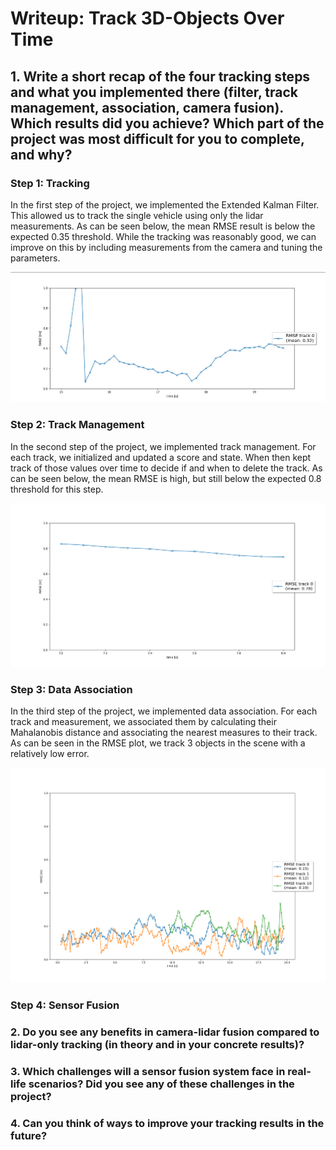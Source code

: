 # Writeup: Track 3D-Objects Over Time

## 1. Write a short recap of the four tracking steps and what you implemented there (filter, track management, association, camera fusion). Which results did you achieve? Which part of the project was most difficult for you to complete, and why?

### Step 1: Tracking

In the first step of the project, we implemented the Extended Kalman Filter.
This allowed us to track the single vehicle using only the lidar measurements.
As can be seen below, the mean RMSE result is below the expected 0.35 threshold.
While the tracking was reasonably good, we can improve on this by including measurements from the camera and tuning the parameters.

![Step 1 RMSE](./img/step-1-rmse.png)

### Step 2: Track Management

In the second step of the project, we implemented track management.
For each track, we initialized and updated a score and state.
When then kept track of those values over time to decide if and when to delete the track.
As can be seen below, the mean RMSE is high, but still below the expected 0.8 threshold for this step.

![Step 2 RMSE](./img/step-2-rmse.png)

### Step 3: Data Association

In the third step of the project, we implemented data association.
For each track and measurement, we associated them by calculating their Mahalanobis distance and associating the nearest measures to their track.
As can be seen in the RMSE plot, we track 3 objects in the scene with a relatively low error.

![Step 3 RMSE](./img/step-3-rmse.png)

### Step 4: Sensor Fusion


### 2. Do you see any benefits in camera-lidar fusion compared to lidar-only tracking (in theory and in your concrete results)?


### 3. Which challenges will a sensor fusion system face in real-life scenarios? Did you see any of these challenges in the project?


### 4. Can you think of ways to improve your tracking results in the future?

